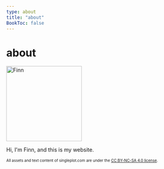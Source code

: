 ```yaml
---
type: about
title: "about"
BookToc: false
---
```


# about

<img src="/images/Finn.png" width="200" height="200" alt="Finn">

Hi, I'm Finn, and this is my website.

<font size="1">All assets and text content of singleplot.com are under the [CC BY-NC-SA 4.0 license](https://creativecommons.org/licenses/by-nc-sa/4.0/deed.en).</font>